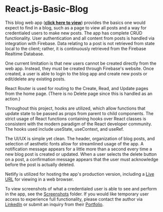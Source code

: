 # React.js-Basic-Blog

<p>
This blog web app (<a href="https://crewsblogproject.netlify.app/" target="_blank"><b>click here to view</b><a>) provides the basics one would expect to find in a blog, such as a page to view all posts and a way for credentialed users to make new posts.  The app has complete CRUD functionality.  User authentication and all content from posts is handled via  integration with Firebase.  Data relating to a post is not retrieved from state local to the client; rather, it is continuously retrieved from the Firebase Realtime Database.
</p>
  

  
<p>  
One current limitation is that new users cannot be created directly from the web app.  Instead, they must be created through Firebase's website.  Once created, a user is able to login to the blog app and create new posts or edit/delete any existing posts.
  
React Router is used for routing to the Create, Read, and Update pages from the home page.  (There is no Delete page since this is handled as an action.)
  
Throughout this project, hooks are utilized, which allow functions that update state to be passed as props from parent to child components.  The strict usage of React functions containing hooks over React classes is consistent with the modern paradigm of the React developer community.  The hooks used include useState, useContext, and useRef.
  
The UI/UX is simple yet clean.  The header, organization of blog posts, and selection of aesthetic fonts allow for streamlined usage of the app. A notification message appears for a little more than a second every time a new blog post is created or updated.  When a user selects the delete button on a post, a confirmation message appears that the user must acknowledge before the post is actually deleted.
  
Netlify is utilized for hosting the app's production version, including a <a href="https://crewsblogproject.netlify.app/" target="_blank">Live URL</a> for viewing in a web browser.  
  
To view screenshots of what a credentialed user is able to see and perform in the app, see the <a href="https://github.com/CrewsControlSolutions/React.js/tree/main/blog-project/screenshots">Screenshots</a> folder.  If you would like temporary user access to experience full functionality, please contact the author via <a href="https://www.linkedin.com/in/kylecrews94/" target="_blank">LinkedIn</a> or submit an inquiry from their <a href="https://crewscontrolsolutions.github.io/" target="_blank">Portfolio</a>.
</p>
